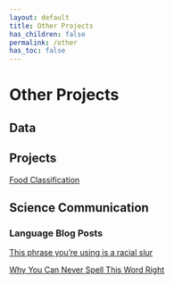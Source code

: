```yaml
---
layout: default
title: Other Projects
has_children: false
permalink: /other
has_toc: false
---
```


# Other Projects

## Data

## Projects

[Food Classification](https://catherinearnett.github.io/food_classification)

## Science Communication

### Language Blog Posts

[This phrase you’re using is a racial slur](https://medium.com/language-explained/this-phrase-youre-using-has-a-harmful-other-meaning-4a1427b26a14)

[Why You Can Never Spell This Word Right](https://medium.com/language-explained/why-you-can-never-spell-this-word-right-7f21cd64f32a)
